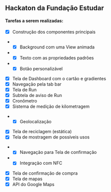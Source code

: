 ## Hackaton da Fundação Estudar

#### Tarefas a serem realizadas:

- [X] Construção dos componentes principais
- - [X] Background com uma View animada
- - [X] Texto com as propriedades padrões
- - [X] Botão personalizável
- [X] Tela de Dashboard com o cartão e gradientes
- [X] Navegação pela tab bar
- [X] Tela de Run
- [X] Subtela de aviso de Run
- [X] Cronômetro
- [X] Sistema de medição de kilometragem
- - [X] Geolocalização
- [X] Tela de reciclagem (estática)
- [X] Tela de mostragem de possíveis usos
- - [X] Navegação para Tela de confirmação
- - [X] Integração com NFC
- [X] Tela de confirmação de compra
- [X] Tela de mapas
- [X] API do Google Maps